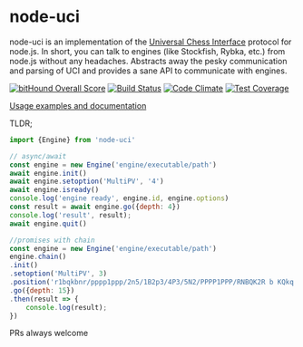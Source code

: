 # node-uci
node-uci is an implementation of the [Universal Chess Interface](http://www.shredderchess.com/chess-info/features/uci-universal-chess-interface.html) protocol for node.js. In short, you can talk to engines (like Stockfish, Rybka, etc.) from node.js without any headaches. Abstracts away the pesky communication and parsing of UCI and provides a sane API to communicate with engines.

[![bitHound Overall Score](https://www.bithound.io/github/ebemunk/node-uci/badges/score.svg)](https://www.bithound.io/github/ebemunk/node-uci)
[![Build Status](https://travis-ci.org/ebemunk/node-uci.svg?branch=master)](https://travis-ci.org/ebemunk/node-uci)
[![Code Climate](https://codeclimate.com/github/ebemunk/node-uci/badges/gpa.svg)](https://codeclimate.com/github/ebemunk/node-uci)
[![Test Coverage](https://codeclimate.com/github/ebemunk/node-uci/badges/coverage.svg)](https://codeclimate.com/github/ebemunk/node-uci/coverage)

[Usage examples and documentation](https://ebemunk.github.io/node-uci/)

TLDR;
```javascript
import {Engine} from 'node-uci'

// async/await
const engine = new Engine('engine/executable/path')
await engine.init()
await engine.setoption('MultiPV', '4')
await engine.isready()
console.log('engine ready', engine.id, engine.options)
const result = await engine.go({depth: 4})
console.log('result', result);
await engine.quit()

//promises with chain
const engine = new Engine('engine/executable/path')
engine.chain()
.init()
.setoption('MultiPV', 3)
.position('r1bqkbnr/pppp1ppp/2n5/1B2p3/4P3/5N2/PPPP1PPP/RNBQK2R b KQkq - 3 3')
.go({depth: 15})
.then(result => {
	console.log(result);
})
```
PRs always welcome
